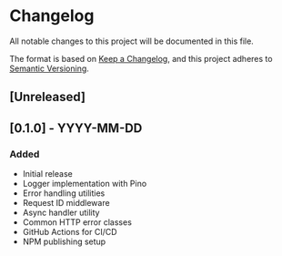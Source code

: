 # Changelog

All notable changes to this project will be documented in this file.

The format is based on [Keep a Changelog](https://keepachangelog.com/en/1.0.0/),
and this project adheres to [Semantic Versioning](https://semver.org/spec/v2.0.0.html).

## [Unreleased]

## [0.1.0] - YYYY-MM-DD

### Added

- Initial release
- Logger implementation with Pino
- Error handling utilities
- Request ID middleware
- Async handler utility
- Common HTTP error classes
- GitHub Actions for CI/CD
- NPM publishing setup
